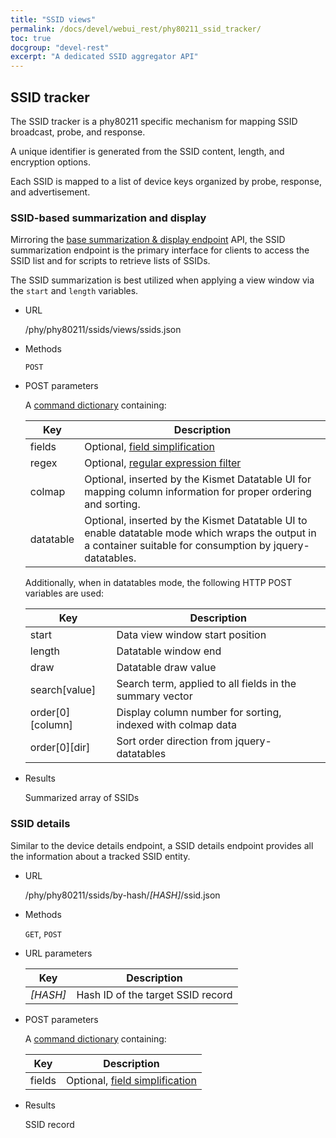 ```yaml
---
title: "SSID views"
permalink: /docs/devel/webui_rest/phy80211_ssid_tracker/
toc: true
docgroup: "devel-rest"
excerpt: "A dedicated SSID aggregator API"
---
```


## SSID tracker

The SSID tracker is a phy80211 specific mechanism for mapping SSID broadcast, probe, and response.

A unique identifier is generated from the SSID content, length, and encryption options.  

Each SSID is mapped to a list of device keys organized by probe, response, and advertisement.

### SSID-based summarization and display

Mirroring the [base summarization & display endpoint](/docs/devel/webui_rest/devices/#old-summarization--display) API, the SSID summarization endpoint is the primary interface for clients to access the SSID list and for scripts to retrieve lists of SSIDs.

The SSID summarization is best utilized when applying a view window via the `start` and `length` variables.

* URL

    /phy/phy80211/ssids/views/ssids.json

* Methods

    `POST`

* POST parameters

    A [command dictionary](/docs/devel/webui_rest/commands/) containing:

    | Key     | Description                                           |
    | ------- | ----------------------------------------------------- |
    | fields  | Optional, [field simplification](/docs/devel/webui_rest/commands/#field-specifications) |
    | regex   | Optional, [regular expression filter](/docs/devel/webui_rest/commands/#regex-filters) |
    | colmap  | Optional, inserted by the Kismet Datatable UI for mapping column information for proper ordering and sorting. |
    | datatable | Optional, inserted by the Kismet Datatable UI to enable datatable mode which wraps the output in a container suitable for consumption by jquery-datatables. |

    Additionally, when in datatables mode, the following HTTP POST variables are used:

    | Key | Description |
    | --- | ---- |
    | start  | Data view window start position |
    | length | Datatable window end |
    | draw   | Datatable draw value |
    | search[value] | Search term, applied to all fields in the summary vector |
    | order\[0\]\[column\] | Display column number for sorting, indexed with colmap data |
    | order\[0\]\[dir\] | Sort order direction from jquery-datatables |

* Results

    Summarized array of SSIDs

### SSID details

Similar to the device details endpoint, a SSID details endpoint provides all the information about a tracked SSID entity.

* URL

    /phy/phy80211/ssids/by-hash/*[HASH]*/ssid.json

* Methods 

    `GET`, `POST`

* URL parameters 

   | Key    | Description                              |
   | ------ | ---------------------------------------- |
   | *[HASH]* | Hash ID of the target SSID record |

* POST parameters

    A [command dictionary](/docs/devel/webui_rest/commands/) containing:

    | Key     | Description                                           |
    | ------- | ----------------------------------------------------- |
    | fields  | Optional, [field simplification](/docs/devel/webui_rest/commands/#field-specifications) |

* Results 

    SSID record
